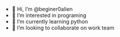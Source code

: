 - 👋 Hi, I’m @beginer0alien
- 👀 I’m interested in programing
- 🌱 I’m currently learning python
- 💞️ I’m looking to collaborate on work team

<!---
beginer0alien/beginer0alien is a ✨ special ✨ repository because its `README.md` (this file) appears on your GitHub profile.
You can click the Preview link to take a look at your changes.
--->
